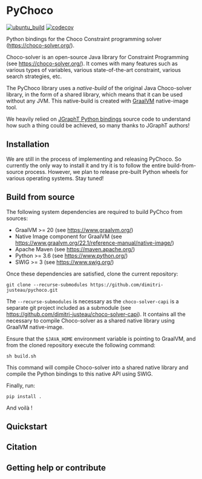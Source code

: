 # PyChoco

[![ubuntu_build](https://github.com/dimitri-justeau/pychoco/actions/workflows/build_linux.yml/badge.svg)](https://github.com/dimitri-justeau/pychoco/actions)
[![codecov](https://codecov.io/gh/dimitri-justeau/pychoco/branch/master/graph/badge.svg?token=JRW8NQG8I7)](https://codecov.io/gh/dimitri-justeau/pychoco)

Python bindings for the Choco Constraint programming solver (https://choco-solver.org/).

Choco-solver is an open-source Java library for Constraint Programming (see https://choco-solver.org/).
It comes with many features such as various types of variables, various state-of-the-art constraint,
various search strategies, etc.

The PyChoco library uses a *native-build* of the original Java Choco-solver library, in the form
of a shared library, which means that it can be used without any JVM. This native-build is created
with [GraalVM](https://www.graalvm.org/) native-image tool.

We heavily relied on [JGraphT Python bindings](https://python-jgrapht.readthedocs.io/) source code to
understand how such a thing could be achieved, so many thanks to JGraphT authors!

## Installation

We are still in the process of implementing and releasing PyChoco. So currently the only way to install
it and try it is to follow the entire build-from-source process. However, we plan to release pre-built
Python wheels for various operating systems. Stay tuned!

## Build from source

The following system dependencies are required to build PyChco from sources:

- GraalVM >= 20 (see https://www.graalvm.org/)
- Native Image component for GraalVM (see https://www.graalvm.org/22.1/reference-manual/native-image/)
- Apache Maven (see https://maven.apache.org/)
- Python >= 3.6 (see https://www.python.org/)
- SWIG >= 3 (see https://www.swig.org/)

Once these dependencies are satisfied, clone the current repository:

    git clone --recurse-submodules https://github.com/dimitri-justeau/pychoco.git

The `--recurse-submodules` is necessary as the `choco-solver-capi` is a separate git project included
as a submodule (see https://github.com/dimitri-justeau/choco-solver-capi). It contains all the necessary
to compile Choco-solver as a shared native library using GraalVM native-image.

Ensure that the `$JAVA_HOME` environment variable is pointing to GraalVM, and from the cloned repository
execute the following command:

    sh build.sh

This command will compile Choco-solver into a shared native library and compile the Python bindings
to this native API using SWIG.

Finally, run:

    pip install .

And voilà !

## Quickstart

## Citation

## Getting help or contribute